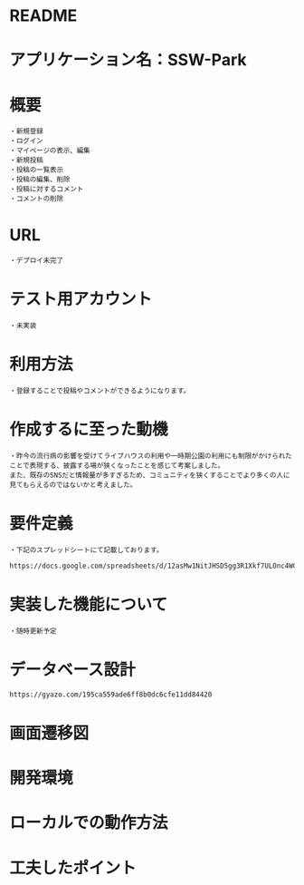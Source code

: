 # README
# アプリケーション名：SSW-Park
# 概要
    ・新規登録
    ・ログイン
    ・マイページの表示、編集
    ・新規投稿
    ・投稿の一覧表示
    ・投稿の編集、削除
    ・投稿に対するコメント
    ・コメントの削除

# URL
    ・デプロイ未完了

# テスト用アカウント
    ・未実装

# 利用方法
    ・登録することで投稿やコメントができるようになります。

# 作成するに至った動機
    ・昨今の流行病の影響を受けてライブハウスの利用や一時期公園の利用にも制限がかけられたことで表現する、披露する場が狭くなったことを感じて考案しました。
    また、既存のSNSだと情報量が多すぎるため、コミュニティを狭くすることでより多くの人に見てもらえるのではないかと考えました。

# 要件定義
    ・下記のスプレッドシートにて記載しております。
      https://docs.google.com/spreadsheets/d/12asMw1NitJHSD5gg3R1Xkf7ULOnc4WCTmpQdkW4iqJo/edit#gid=982722306

# 実装した機能について
    ・随時更新予定

# データベース設計
    https://gyazo.com/195ca559ade6ff8b0dc6cfe11dd84420
# 画面遷移図

# 開発環境

# ローカルでの動作方法

# 工夫したポイント